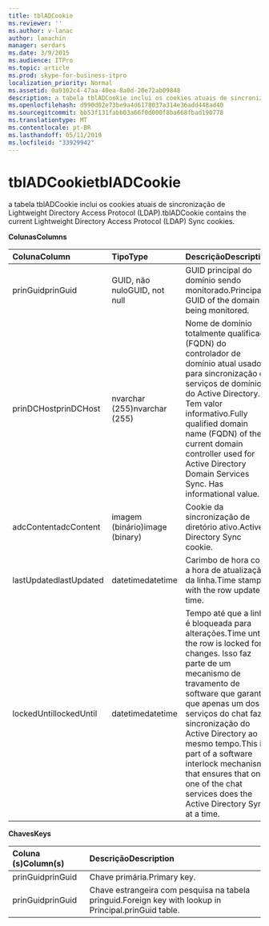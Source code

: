 ```yaml
---
title: tblADCookie
ms.reviewer: ''
ms.author: v-lanac
author: lanachin
manager: serdars
ms.date: 3/9/2015
ms.audience: ITPro
ms.topic: article
ms.prod: skype-for-business-itpro
localization_priority: Normal
ms.assetid: 0a9102c4-47aa-40ea-8a0d-20e72ab09848
description: a tabela tblADCookie inclui os cookies atuais de sincronização de Lightweight Directory Access Protocol (LDAP).
ms.openlocfilehash: d990d02e73be9a4d6178037a314e36add448ad40
ms.sourcegitcommit: bb53f131fabb03a66f0d000f8ba668fbad190778
ms.translationtype: MT
ms.contentlocale: pt-BR
ms.lasthandoff: 05/11/2019
ms.locfileid: "33929942"
---
```

# <a name="tbladcookie"></a><span data-ttu-id="adbe5-103">tblADCookie</span><span class="sxs-lookup"><span data-stu-id="adbe5-103">tblADCookie</span></span>
 
<span data-ttu-id="adbe5-104">a tabela tblADCookie inclui os cookies atuais de sincronização de Lightweight Directory Access Protocol (LDAP).</span><span class="sxs-lookup"><span data-stu-id="adbe5-104">tblADCookie contains the current Lightweight Directory Access Protocol (LDAP) Sync cookies.</span></span>
  
<span data-ttu-id="adbe5-105">**Colunas**</span><span class="sxs-lookup"><span data-stu-id="adbe5-105">**Columns**</span></span>

|<span data-ttu-id="adbe5-106">**Coluna**</span><span class="sxs-lookup"><span data-stu-id="adbe5-106">**Column**</span></span>|<span data-ttu-id="adbe5-107">**Tipo**</span><span class="sxs-lookup"><span data-stu-id="adbe5-107">**Type**</span></span>|<span data-ttu-id="adbe5-108">**Descrição**</span><span class="sxs-lookup"><span data-stu-id="adbe5-108">**Description**</span></span>|
|:-----|:-----|:-----|
|<span data-ttu-id="adbe5-109">prinGuid</span><span class="sxs-lookup"><span data-stu-id="adbe5-109">prinGuid</span></span>  <br/> |<span data-ttu-id="adbe5-110">GUID, não nulo</span><span class="sxs-lookup"><span data-stu-id="adbe5-110">GUID, not null</span></span>  <br/> |<span data-ttu-id="adbe5-111">GUID principal do domínio sendo monitorado.</span><span class="sxs-lookup"><span data-stu-id="adbe5-111">Principal GUID of the domain being monitored.</span></span>  <br/> |
|<span data-ttu-id="adbe5-112">prinDCHost</span><span class="sxs-lookup"><span data-stu-id="adbe5-112">prinDCHost</span></span>  <br/> |<span data-ttu-id="adbe5-113">nvarchar (255)</span><span class="sxs-lookup"><span data-stu-id="adbe5-113">nvarchar (255)</span></span>  <br/> |<span data-ttu-id="adbe5-114">Nome de domínio totalmente qualificado (FQDN) do controlador de domínio atual usado para sincronização de serviços de domínio do Active Directory. Tem valor informativo.</span><span class="sxs-lookup"><span data-stu-id="adbe5-114">Fully qualified domain name (FQDN) of the current domain controller used for Active Directory Domain Services Sync. Has informational value.</span></span>  <br/> |
|<span data-ttu-id="adbe5-115">adcContent</span><span class="sxs-lookup"><span data-stu-id="adbe5-115">adcContent</span></span>  <br/> |<span data-ttu-id="adbe5-116">imagem (binário)</span><span class="sxs-lookup"><span data-stu-id="adbe5-116">image (binary)</span></span>  <br/> |<span data-ttu-id="adbe5-117">Cookie da sincronização de diretório ativo.</span><span class="sxs-lookup"><span data-stu-id="adbe5-117">Active Directory Sync cookie.</span></span>  <br/> |
|<span data-ttu-id="adbe5-118">lastUpdated</span><span class="sxs-lookup"><span data-stu-id="adbe5-118">lastUpdated</span></span>  <br/> |<span data-ttu-id="adbe5-119">datetime</span><span class="sxs-lookup"><span data-stu-id="adbe5-119">datetime</span></span>  <br/> |<span data-ttu-id="adbe5-120">Carimbo de hora com a hora de atualização da linha.</span><span class="sxs-lookup"><span data-stu-id="adbe5-120">Time stamp with the row update time.</span></span>  <br/> |
|<span data-ttu-id="adbe5-121">lockedUntil</span><span class="sxs-lookup"><span data-stu-id="adbe5-121">lockedUntil</span></span>  <br/> |<span data-ttu-id="adbe5-122">datetime</span><span class="sxs-lookup"><span data-stu-id="adbe5-122">datetime</span></span>  <br/> |<span data-ttu-id="adbe5-123">Tempo até que a linha é bloqueada para alterações.</span><span class="sxs-lookup"><span data-stu-id="adbe5-123">Time until the row is locked for changes.</span></span> <span data-ttu-id="adbe5-124">Isso faz parte de um mecanismo de travamento de software que garante que apenas um dos serviços do chat faz a sincronização do Active Directory ao mesmo tempo.</span><span class="sxs-lookup"><span data-stu-id="adbe5-124">This is part of a software interlock mechanism that ensures that only one of the chat services does the Active Directory Sync at a time.</span></span>  <br/> |
   
<span data-ttu-id="adbe5-125">**Chaves**</span><span class="sxs-lookup"><span data-stu-id="adbe5-125">**Keys**</span></span>

|<span data-ttu-id="adbe5-126">**Coluna (s)**</span><span class="sxs-lookup"><span data-stu-id="adbe5-126">**Column(s)**</span></span>|<span data-ttu-id="adbe5-127">**Descrição**</span><span class="sxs-lookup"><span data-stu-id="adbe5-127">**Description**</span></span>|
|:-----|:-----|
|<span data-ttu-id="adbe5-128">prinGuid</span><span class="sxs-lookup"><span data-stu-id="adbe5-128">prinGuid</span></span>  <br/> |<span data-ttu-id="adbe5-129">Chave primária.</span><span class="sxs-lookup"><span data-stu-id="adbe5-129">Primary key.</span></span>  <br/> |
|<span data-ttu-id="adbe5-130">prinGuid</span><span class="sxs-lookup"><span data-stu-id="adbe5-130">prinGuid</span></span>  <br/> |<span data-ttu-id="adbe5-131">Chave estrangeira com pesquisa na tabela pringuid.</span><span class="sxs-lookup"><span data-stu-id="adbe5-131">Foreign key with lookup in Principal.prinGuid table.</span></span>  <br/> |
   

